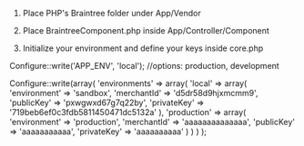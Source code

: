 1) Place PHP's Braintree folder under  App/Vendor
2) Place BraintreeComponent.php inside 	App/Controller/Component

3) Initialize your environment and define your keys inside core.php

Configure::write('APP_ENV', 'local'); //options: production, development

Configure::write(array(
	'environments' => array(
		'local' => array(
			'environment' => 'sandbox',
			'merchantId' => 'd5dr58d9hjxmcmm9',
			'publicKey' => 'pxwgwxd67g7q22by',
			'privateKey' => '719beb6ef0c3fdb5811450471dc5132a'
			),
		'production' => array(
			'environment' => 'production',
			'merchantId' => 'aaaaaaaaaaaaaa',
			'publicKey' => 'aaaaaaaaaaa',
			'privateKey' => 'aaaaaaaaaa'
			)
		)
	)
);
